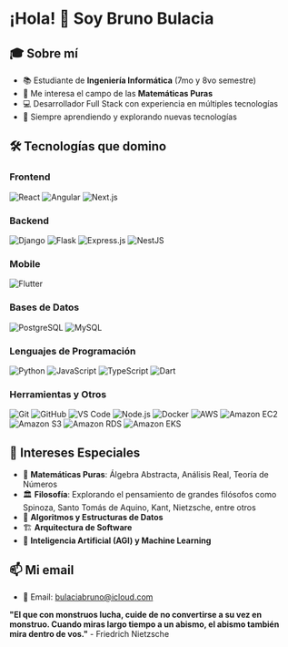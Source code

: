# ¡Hola! 👋 Soy Bruno Bulacia

## 🎓 Sobre mí
- 📚 Estudiante de **Ingeniería Informática** (7mo y 8vo semestre)
- 🧮 Me interesa el campo de las **Matemáticas Puras**
- 💻 Desarrollador Full Stack con experiencia en múltiples tecnologías
- 🚀 Siempre aprendiendo y explorando nuevas tecnologías

## 🛠️ Tecnologías que domino

### Frontend
![React](https://img.shields.io/badge/React-20232A?style=for-the-badge&logo=react&logoColor=61DAFB)
![Angular](https://img.shields.io/badge/Angular-DD0031?style=for-the-badge&logo=angular&logoColor=white)
![Next.js](https://img.shields.io/badge/Next.js-000000?style=for-the-badge&logo=next.js&logoColor=white)
  
### Backend
![Django](https://img.shields.io/badge/Django-092E20?style=for-the-badge&logo=django&logoColor=white)
![Flask](https://img.shields.io/badge/Flask-000000?style=for-the-badge&logo=flask&logoColor=white)
![Express.js](https://img.shields.io/badge/Express.js-404D59?style=for-the-badge&logo=express&logoColor=white)
![NestJS](https://img.shields.io/badge/NestJS-E0234E?style=for-the-badge&logo=nestjs&logoColor=white)

### Mobile
![Flutter](https://img.shields.io/badge/Flutter-02569B?style=for-the-badge&logo=flutter&logoColor=white)

### Bases de Datos
![PostgreSQL](https://img.shields.io/badge/PostgreSQL-316192?style=for-the-badge&logo=postgresql&logoColor=white)
![MySQL](https://img.shields.io/badge/MySQL-005C84?style=for-the-badge&logo=mysql&logoColor=white)

### Lenguajes de Programación
![Python](https://img.shields.io/badge/Python-3776AB?style=for-the-badge&logo=python&logoColor=white)
![JavaScript](https://img.shields.io/badge/JavaScript-F7DF1E?style=for-the-badge&logo=javascript&logoColor=black)
![TypeScript](https://img.shields.io/badge/TypeScript-007ACC?style=for-the-badge&logo=typescript&logoColor=white)
![Dart](https://img.shields.io/badge/Dart-0175C2?style=for-the-badge&logo=dart&logoColor=white)

### Herramientas y Otros
![Git](https://img.shields.io/badge/Git-F05032?style=for-the-badge&logo=git&logoColor=white)
![GitHub](https://img.shields.io/badge/GitHub-100000?style=for-the-badge&logo=github&logoColor=white)
![VS Code](https://img.shields.io/badge/VS_Code-007ACC?style=for-the-badge&logo=visual-studio-code&logoColor=white)
![Node.js](https://img.shields.io/badge/Node.js-43853D?style=for-the-badge&logo=node.js&logoColor=white)
![Docker](https://img.shields.io/badge/Docker-2496ED?style=for-the-badge&logo=docker&logoColor=white)
![AWS](https://img.shields.io/badge/AWS-232F3E?style=for-the-badge&logo=amazon-aws&logoColor=white)
![Amazon EC2](https://img.shields.io/badge/Amazon_EC2-FF9900?style=for-the-badge&logo=amazon-ec2&logoColor=white)
![Amazon S3](https://img.shields.io/badge/Amazon_S3-569A31?style=for-the-badge&logo=amazon-s3&logoColor=white)
![Amazon RDS](https://img.shields.io/badge/Amazon_RDS-527FFF?style=for-the-badge&logo=amazon-rds&logoColor=white)
![Amazon EKS](https://img.shields.io/badge/Amazon_EKS-FF9900?style=for-the-badge&logo=amazon-eks&logoColor=white)

## 🎯 Intereses Especiales

- 📐 **Matemáticas Puras**: Álgebra Abstracta, Análisis Real, Teoría de Números
- 🏛️ **Filosofía**: Explorando el pensamiento de grandes filósofos como Spinoza, Santo Tomás de Aquino, Kant, Nietzsche, entre otros
- 🔬 **Algoritmos y Estructuras de Datos**
- 🏗️ **Arquitectura de Software**
- 🤖 **Inteligencia Artificial (AGI) y Machine Learning**

## 📫 Mi email

- 📧 Email: bulaciabruno@icloud.com


**"El que con monstruos lucha, cuide de no convertirse a su vez en monstruo. Cuando miras largo tiempo a un abismo, el abismo también mira dentro de vos."** - Friedrich Nietzsche
